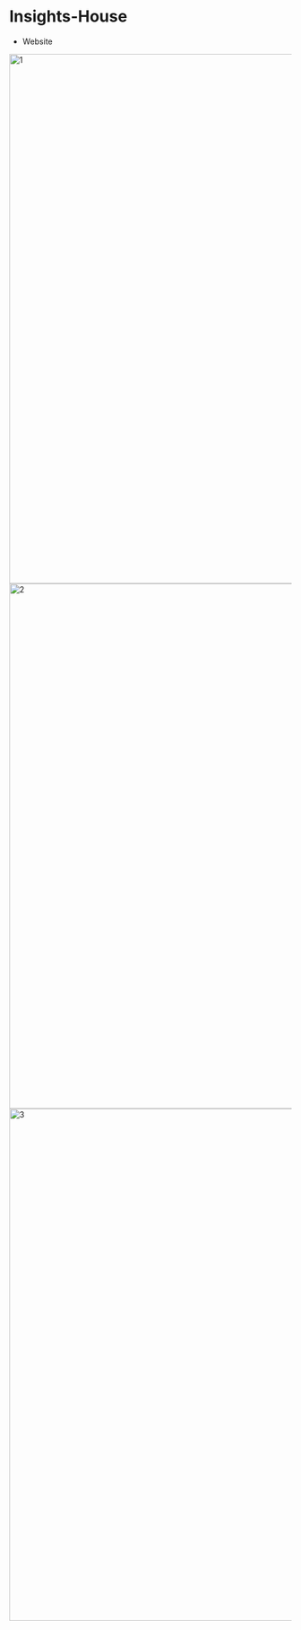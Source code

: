 # Insights-House

-  Website 

<img width="944" alt="1" src="https://user-images.githubusercontent.com/47668423/120206542-9e4a8c00-c22b-11eb-8fee-6147bff4644d.png">
<img width="936" alt="2" src="https://user-images.githubusercontent.com/47668423/120206547-a0144f80-c22b-11eb-8406-d0300d247602.png">
<img width="913" alt="3" src="https://user-images.githubusercontent.com/47668423/120206549-a0144f80-c22b-11eb-8c8b-d9ccec550209.png">
